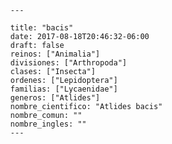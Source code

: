 
      ---

      title: "bacis"
      date: 2017-08-18T20:46:32-06:00
      draft: false
      reinos: ["Animalia"]
      divisiones: ["Arthropoda"]
      clases: ["Insecta"]
      ordenes: ["Lepidoptera"]
      familias: ["Lycaenidae"]
      generos: ["Atlides"]
      nombre_cientifico: "Atlides bacis"
      nombre_comun: ""
      nombre_ingles: ""
      ---

      